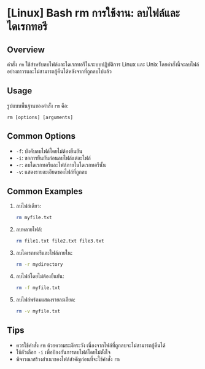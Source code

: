 # [Linux] Bash rm การใช้งาน: ลบไฟล์และไดเรกทอรี

## Overview
คำสั่ง `rm` ใช้สำหรับลบไฟล์และไดเรกทอรีในระบบปฏิบัติการ Linux และ Unix โดยคำสั่งนี้จะลบไฟล์อย่างถาวรและไม่สามารถกู้คืนได้หลังจากที่ถูกลบไปแล้ว

## Usage
รูปแบบพื้นฐานของคำสั่ง `rm` คือ:

```
rm [options] [arguments]
```

## Common Options
- `-f`: บังคับลบไฟล์โดยไม่ต้องยืนยัน
- `-i`: ขอการยืนยันก่อนลบไฟล์แต่ละไฟล์
- `-r`: ลบไดเรกทอรีและไฟล์ภายในไดเรกทอรีนั้น
- `-v`: แสดงรายละเอียดของไฟล์ที่ถูกลบ

## Common Examples
1. ลบไฟล์เดียว:
   ```bash
   rm myfile.txt
   ```

2. ลบหลายไฟล์:
   ```bash
   rm file1.txt file2.txt file3.txt
   ```

3. ลบไดเรกทอรีและไฟล์ภายใน:
   ```bash
   rm -r mydirectory
   ```

4. ลบไฟล์โดยไม่ต้องยืนยัน:
   ```bash
   rm -f myfile.txt
   ```

5. ลบไฟล์พร้อมแสดงรายละเอียด:
   ```bash
   rm -v myfile.txt
   ```

## Tips
- ควรใช้คำสั่ง `rm` ด้วยความระมัดระวัง เนื่องจากไฟล์ที่ถูกลบจะไม่สามารถกู้คืนได้
- ใช้ตัวเลือก `-i` เพื่อป้องกันการลบไฟล์โดยไม่ตั้งใจ
- พิจารณาสร้างสำเนาของไฟล์สำคัญก่อนที่จะใช้คำสั่ง `rm`